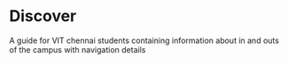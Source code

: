 # Discover
A guide for VIT chennai students containing information about in and outs of the campus with navigation details
